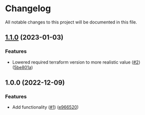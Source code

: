 # Changelog

All notable changes to this project will be documented in this file.

## [1.1.0](https://github.com/justtrackio/terraform-aws-sns-topic/compare/v1.0.0...v1.1.0) (2023-01-03)


### Features

* Lowered required terraform version to more realistic value ([#2](https://github.com/justtrackio/terraform-aws-sns-topic/issues/2)) ([5be801a](https://github.com/justtrackio/terraform-aws-sns-topic/commit/5be801ad6aa710b03d436c412d18425ed9557a4b))

## 1.0.0 (2022-12-09)


### Features

* Add functionality ([#1](https://github.com/justtrackio/terraform-aws-sns-topic/issues/1)) ([e966520](https://github.com/justtrackio/terraform-aws-sns-topic/commit/e9665206ab1cf1eadebf38c59054d38b630297be))
